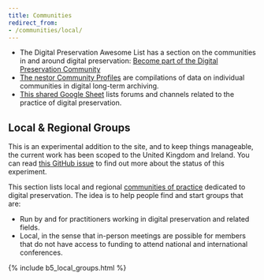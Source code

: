 ```yaml
---
title: Communities
redirect_from:
- /communities/local/
---
```


- The Digital Preservation Awesome List has a section on the communities in and around digital preservation: [Become part of the Digital Preservation Community](https://github.com/digipres/awesome-digital-preservation?tab=readme-ov-file#become-part-of-the-digital-preservation-community)
- [The nestor Community Profiles](https://www.langzeitarchivierung.de/Webs/nestor/EN/Services/nestor_Community_Profiles/nestor_Community_Profiles_node.html)  are compilations of data on individual communities in digital long-term archiving.
- [This shared Google Sheet](https://docs.google.com/spreadsheets/d/1UpOF5KZJgLZZOEtjCnDMk7-M9z4iyQ4Y0ud326TzpXg/edit?gid=0#gid=0) lists forums and channels related to the practice of digital preservation.

## Local & Regional Groups

<div class="alert alert-warning" role="alert">
  This is an experimental addition to the site, and to keep things manageable, the current work has been scoped to the United Kingdom and Ireland. You can read <a href="https://github.com/digipres/digipres.github.io/pull/58" class="alert-link">this GitHub issue</a> to find out more about the status of this experiment.
</div>

This section lists local and regional [communities of practice](https://www.wenger-trayner.com/introduction-to-communities-of-practice/) dedicated to digital preservation. The idea is to help people find and start groups that are:

- Run by and for practitioners working in digital preservation and related fields.
- Local, in the sense that in-person meetings are possible for members that do not have access to funding to attend national and international conferences.

{% include b5_local_groups.html %}